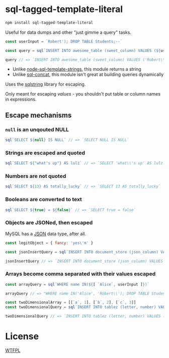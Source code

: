 <!-- js
const sql = require('./')
-->

# sql-tagged-template-literal

```sh
npm install sql-tagged-template-literal
```

Useful for data dumps and other "just gimme a query" tasks.

```js
const userInput = `Robert'); DROP TABLE Students;--`

const query = sql`INSERT INTO awesome_table (sweet_column) VALUES (${userInput})`

query // => `INSERT INTO awesome_table (sweet_column) VALUES ('Robert\\'); DROP TABLE Students;--')`
```

- Unlike [node-sql-template-strings](https://github.com/felixfbecker/node-sql-template-strings), this module returns a string
- Unlike [sql-concat](https://github.com/TehShrike/sql-concat), this module isn't great at building queries dynamically

Uses the [sqlstring](https://github.com/mysqljs/sqlstring) library for escaping.

Only meant for escaping *values* - you shouldn't put table or column names in expressions.

## Escape mechanisms

### `null` is an unqouted NULL

```js
sql`SELECT ${null} IS NULL` // => `SELECT NULL IS NULL`
```

### Strings are escaped and quoted

```js
sql`SELECT ${"what's up"} AS lulz` // => `SELECT 'what\\'s up' AS lulz`
```

### Numbers are not quoted

```js
sql`SELECT ${13} AS totally_lucky` // => `SELECT 13 AS totally_lucky`
```

### Booleans are converted to text

```js
sql`SELECT ${true} = ${false}` // => `SELECT true = false`
```

### Objects are JSONed, then escaped

MySQL has a [JSON](https://dev.mysql.com/doc/refman/5.7/en/json.html) data type, after all.

```js
const legitObject = { fancy: 'yes\'m' }

const jsonInsertQuery = sql`INSERT INTO document_store (json_column) VALUES (${legitObject})`

jsonInsertQuery // => `INSERT INTO document_store (json_column) VALUES ('{\\"fancy\\":\\"yes\\'m\\"}')`
```

### Arrays become comma separated with their values escaped

```js
const arrayQuery = sql`WHERE name IN(${[ `Alice`, userInput ]})`

arrayQuery // => "WHERE name IN('Alice', 'Robert\\'); DROP TABLE Students;--')"
```

```js
const twoDimensionalArray = [[`a`, 1], [`b`, 2], [`c`, 3]]
const twoDimensionalQuery = sql`INSERT INTO tablez (letter, number) VALUES ${twoDimensionalArray}`

twoDimensionalQuery // => `INSERT INTO tablez (letter, number) VALUES ('a', 1), ('b', 2), ('c', 3)`
```

# License

[WTFPL](http://wtfpl2.com/)
